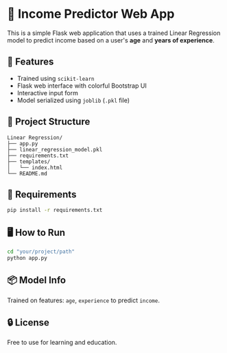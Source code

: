 # 💼 Income Predictor Web App

This is a simple Flask web application that uses a trained Linear Regression model to predict income based on a user's **age** and **years of experience**.

## 🚀 Features
- Trained using `scikit-learn`
- Flask web interface with colorful Bootstrap UI
- Interactive input form
- Model serialized using `joblib` (`.pkl` file)

## 📁 Project Structure
```
Linear Regression/
├── app.py
├── linear_regression_model.pkl
├── requirements.txt
├── templates/
│   └── index.html
└── README.md
```

## 🧰 Requirements
```bash
pip install -r requirements.txt
```

## 🖥️ How to Run
```bash
cd "your/project/path"
python app.py
```

## 📦 Model Info
Trained on features: `age`, `experience` to predict `income`.

## 🔒 License
Free to use for learning and education.
